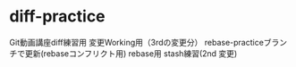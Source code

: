 # diff-practice
Git動画講座diff練習用
変更Working用（3rdの変更分）
rebase-practiceブランチで更新(rebaseコンフリクト用)
rebase用
stash練習(2nd 変更)

